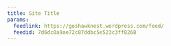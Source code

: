 ```yaml
---
title: Site Title
params:
  feedlink: https://goshawknest.wordpress.com/feed/
  feedid: 7d6dc0a9ae72c87ddbc5e523c3ff8268
---
```

